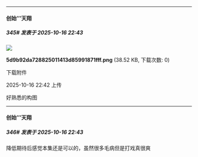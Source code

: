 ﻿
*****

####  创始’’’天翔  
##### 345#       发表于 2025-10-16 22:43

<img src="https://img.stage1st.com/forum/202510/16/224253caje98ecakiil0ij.png" referrerpolicy="no-referrer">

<strong>5d9b92da728825011413d85991871fff.png</strong> (38.52 KB, 下载次数: 0)

下载附件

2025-10-16 22:42 上传

好熟悉的构图

*****

####  创始’’’天翔  
##### 346#       发表于 2025-10-16 22:43

降低期待后感觉本集还是可以的，虽然很多毛病但是打戏真很爽

